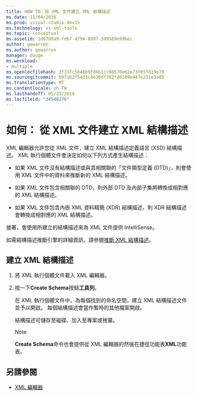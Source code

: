```yaml
---
title: HOW TO：從 XML 文件建立 XML 結構描述
ms.date: 11/04/2016
ms.prod: visual-studio-dev15
ms.technology: vs-xml-tools
ms.topic: conceptual
ms.assetid: 1d6700a9-fd67-4794-8997-399589e99bec
author: gewarren
ms.author: gewarren
manager: douge
ms.workload:
- multiple
ms.openlocfilehash: 2f33fc5b48b9fd6b1cc08570e62e73f05fd19e70
ms.sourcegitcommit: 697162f54d3c4e30df702fd0289e447e211e3a85
ms.translationtype: MT
ms.contentlocale: zh-TW
ms.lasthandoff: 05/25/2018
ms.locfileid: "34548276"
---
```

# <a name="how-to-create-an-xml-schema-from-an-xml-document"></a>如何： 從 XML 文件建立 XML 結構描述

XML 編輯器允許您從 XML 文件，建立 XML 結構描述定義語言 (XSD) 結構描述。 XML 執行個體文件會決定如何以下列方式產生結構描述：

-   如果 XML 文件沒有結構描述或與其相關聯的「文件類型定義 (DTD)」，則會使用 XML 文件中的資料來推斷新的 XML 結構描述。

-   如果 XML 文件包含相關聯的 DTD，則外部 DTD 及內部子集將轉換成相對應的 XML 結構描述。

-   如果 XML 文件包含內嵌 XML 資料精簡 (XDR) 結構描述，則 XDR 結構描述會轉換成相對應的 XML 結構描述。

接著，會使用所建立的結構描述來為 XML 文件提供 IntelliSense。

如需結構描述推斷引擎的詳細資訊，請參閱[推斷 XML 結構描述](/dotnet/standard/data/xml/inferring-an-xml-schema)。

## <a name="to-create-an-xml-schema"></a>建立 XML 結構描述

1.  將 XML 執行個體文件載入 XML 編輯器。

2.  按一下**Create Schema**按鈕**工具列**。

     在 XML 執行個體文件中，為每個找到的命名空間，建立 XML 結構描述文件並予以開啟。 每個結構描述會當作暫時的其他檔案開啟。

     結構描述可儲存至磁碟、加入至專案或捨棄。

    > [!NOTE]
    >  **Create Schema**命令也會提供從 XML 編輯器的然後在捷徑功能表**XML**功能表。

## <a name="see-also"></a>另請參閱

- [XML 編輯器](../xml-tools/xml-editor.md)